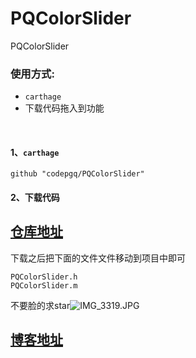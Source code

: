 # PQColorSlider
PQColorSlider


### 使用方式:
- `carthage`
- 下载代码拖入到功能

<br>

#### 1、`carthage`

```
github "codepgq/PQColorSlider"
```

#### 2、下载代码
## [仓库地址](https://github.com/codepgq/PQColorSlider)
下载之后把下面的文件文件移动到项目中即可
```
PQColorSlider.h
PQColorSlider.m

```

不要脸的求star![IMG_3319.JPG](https://upload-images.jianshu.io/upload_images/1940927-bcbd8eb30fe630aa.JPG?imageMogr2/auto-orient/strip%7CimageView2/2/w/1240)

## [博客地址](https://www.jianshu.com/p/a3e6c80275f5)
